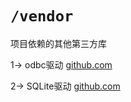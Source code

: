# `/vendor`

项目依赖的其他第三方库

1-> odbc驱动
[github.com](https://github.com/alexbrainman/odbc)

2-> SQLite驱动
[github.com](https://github.com/mattn/go-sqlite3)
